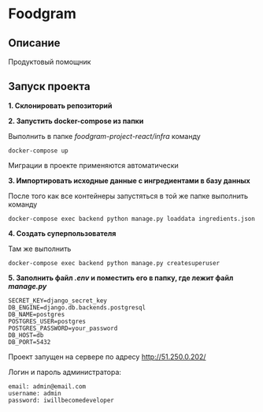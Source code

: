 # Foodgram
## Описание

Продуктовый помощник

## Запуск проекта

**1. Склонировать репозиторий**

**2. Запустить docker-compose из папки**

Выполнить в папке _foodgram-project-react/infra_ команду

```
docker-compose up
```
Миграции в проекте применяются автоматически

**3. Импортировать исходные данные с ингредиентами в базу данных**

После того как все контейнеры запустяться в той же папке выполнить команду
```
docker-compose exec backend python manage.py loaddata ingredients.json
```
**4. Создать суперпользователя**

Там же выполнить

```
docker-compose exec backend python manage.py createsuperuser
```

**5. Заполнить файл _.env_ и поместить его в папку, где лежит файл _manage.py_**

```
SECRET_KEY=django_secret_key
DB_ENGINE=django.db.backends.postgresql
DB_NAME=postgres
POSTGRES_USER=postgres
POSTGRES_PASSWORD=your_password
DB_HOST=db
DB_PORT=5432
```

Проект запущен на сервере по адресу http://51.250.0.202/

Логин и пароль администратора:

```
email: admin@email.com
username: admin
password: iwillbecomedeveloper
```
